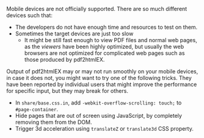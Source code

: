 Mobile devices are not officially supported. There are so much different devices such that:

- The developers do not have enough time and resources to test on them.
- Sometimes the target devices are just too slow
  - It might be still fast enough to view PDF files and normal web pages, as the _viewers_ have been highly optimized, but usually the web browsers are not optimized for complicated web pages such as those produced by pdf2htmlEX.

Output of pdf2htmlEX may or may not run smoothly on your mobile devices, in case it does not, you might want to try one of the following tricks. They have been reported by individual users that might improve the performance for specific input, but they may break for others.

- In `share/base.css.in`, add `-webkit-overflow-scrolling: touch;` to `#page-container`.
- Hide pages that are out of screen using JavaScript, by completely removing them from the DOM.
- Trigger 3d acceleration using `translateZ` or `translate3d` CSS property.